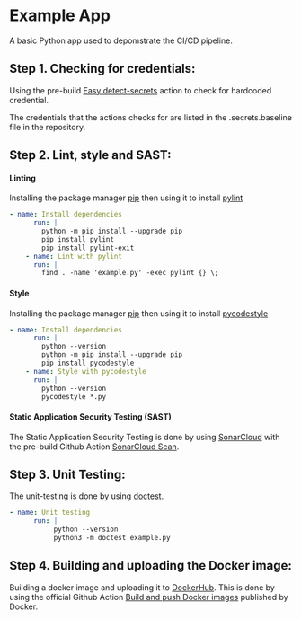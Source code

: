 # Example App

A basic Python app used to depomstrate the CI/CD pipeline.

## Step 1. Checking for credentials:

Using the pre-build [Easy detect-secrets](https://github.com/marketplace/actions/easy-detect-secrets) action to check for hardcoded credential.

The credentials that the actions checks for are listed in the .secrets.baseline file in the repository.

## Step 2. Lint, style and SAST:

#### Linting 

Installing the package manager [pip](https://pip.pypa.io/en/stable/) then using it to install [pylint](https://pylint.org/)

```yaml
- name: Install dependencies
      run: |
        python -m pip install --upgrade pip
        pip install pylint
        pip install pylint-exit
    - name: Lint with pylint
      run: |
        find . -name 'example.py' -exec pylint {} \;
```

#### Style

Installing the package manager [pip](https://pip.pypa.io/en/stable/) then using it to install [pycodestyle](https://pypi.org/project/pycodestyle/)

```yaml
- name: Install dependencies
      run: |
        python --version
        python -m pip install --upgrade pip
        pip install pycodestyle
    - name: Style with pycodestyle
      run: |
        python --version
        pycodestyle *.py
```

#### Static Application Security Testing (SAST)

The Static Application Security Testing is done by using [SonarCloud](sonarcloud.io) with the pre-build Github Action [SonarCloud Scan](https://github.com/marketplace/actions/sonarcloud-scan).

## Step 3. Unit Testing:

The unit-testing is done by using [doctest](https://docs.python.org/3/library/doctest.html).

```yaml
- name: Unit testing
      run: |
           python --version 
           python3 -m doctest example.py
```

## Step 4. Building and uploading the Docker image:

Building a docker image and uploading it to [DockerHub](https://hub.docker.com/). This is done by using the official Github Action [Build and push Docker images](https://github.com/marketplace/actions/build-and-push-docker-images) published by Docker.




